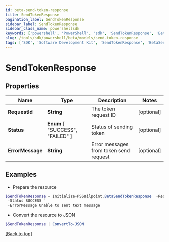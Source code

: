 ```yaml
---
id: beta-send-token-response
title: SendTokenResponse
pagination_label: SendTokenResponse
sidebar_label: SendTokenResponse
sidebar_class_name: powershellsdk
keywords: ['powershell', 'PowerShell', 'sdk', 'SendTokenResponse', 'BetaSendTokenResponse'] 
slug: /tools/sdk/powershell/beta/models/send-token-response
tags: ['SDK', 'Software Development Kit', 'SendTokenResponse', 'BetaSendTokenResponse']
---
```



# SendTokenResponse

## Properties

Name | Type | Description | Notes
------------ | ------------- | ------------- | -------------
**RequestId** | **String** | The token request ID | [optional] 
**Status** |  **Enum** [  "SUCCESS",    "FAILED" ] | Status of sending token | [optional] 
**ErrorMessage** | **String** | Error messages from token send request | [optional] 

## Examples

- Prepare the resource
```powershell
$SendTokenResponse = Initialize-PSSailpoint.BetaSendTokenResponse  -RequestId 089899f13a8f4da7824996191587bab9 `
 -Status SUCCESS `
 -ErrorMessage Unable to sent text message
```

- Convert the resource to JSON
```powershell
$SendTokenResponse | ConvertTo-JSON
```


[[Back to top]](#) 

